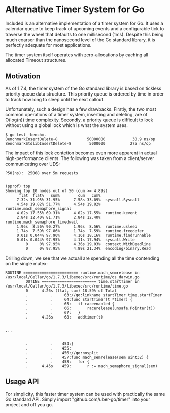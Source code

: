 # Alternative Timer System for Go #

Included is an alternative implementation of a timer system for Go. It uses a
calendar queue to keep track of upcoming events and a configurable tick to
traverse the wheel that defaults to one millisecond (1ms). Despite this being
much coarser than the nanosecond level of the Go standard library, it is
perfectly adequate for most applications.

The timer system itself operates with zero-allocations by caching all allocated
Timeout structures.

## Motivation ##

As of 1.7.4, the timer system of the Go standard library is based on tickless
priority queue data structure. This priority queue is ordered by time in order
to track how long to sleep until the next callout.

Unfortunately, such a design has a few drawbacks. Firstly, the two most common
operations of a timer system, inserting and deleting, are of O(log(n)) time
complexity. Secondly, a priority queue is difficult to lock without using a
global lock which is what the system uses.

```
$ go test -bench=.
BenchmarkInsertDelete-8         	50000000	        30.9 ns/op
BenchmarkStdlibInsertDelete-8   	 5000000	       275 ns/op
```

The impact of this lock contetion becomes even more apparent in actual
high-performance clients. The following was taken from a client/server
communicating over UDS:
```
P50(ns):  25068 over 5m requests


(pprof) top
Showing top 10 nodes out of 50 (cum >= 4.89s)
      flat  flat%   sum%        cum   cum%
     7.32s 31.95% 31.95%      7.58s 33.09%  syscall.Syscall
     4.54s 19.82% 51.77%      4.54s 19.82%  runtime.mach_semaphore_signal
     4.02s 17.55% 69.31%      4.02s 17.55%  runtime.kevent
     2.84s 12.40% 81.71%      2.84s 12.40%  runtime.mach_semaphore_timedwait
     1.96s  8.56% 90.27%      1.96s  8.56%  runtime.usleep
     1.74s  7.59% 97.86%      1.74s  7.59%  runtime.freedefer
     0.01s 0.044% 97.90%      4.16s 18.16%  runtime.findrunnable
     0.01s 0.044% 97.95%      4.11s 17.94%  syscall.Write
         0     0% 97.95%      4.36s 19.03%  context.WithDeadline
         0     0% 97.95%      4.89s 21.34%  encoding/binary.Read
```

Drilling down, we see that we actuall are spending all the time contending on the single mutex:

```
ROUTINE ======================== runtime.mach_semrelease in /usr/local/Cellar/go/1.7.3/libexec/src/runtime/os_darwin.go
         OUTINE ======================== time.startTimer in /usr/local/Cellar/go/1.7.3/libexec/src/runtime/time.go
         0      4.26s (flat, cum) 18.59% of Total
         .          .     63://go:linkname startTimer time.startTimer
         .          .     64:func startTimer(t *timer) {
         .          .     65:	if raceenabled {
         .          .     66:		racerelease(unsafe.Pointer(t))
         .          .     67:	}
         .      4.26s     68:	addtimer(t)


...


         .          .    454:}
         .          .    455:
         .          .    456://go:nosplit
         .          .    457:func mach_semrelease(sem uint32) {
         .          .    458:	for {
         .      4.45s    459:		r := mach_semaphore_signal(sem)

```


## Usage API ##

For simplicity, this faster timer system can be used with practically the same
Go standard API. Simply import "github.com/uber-go/timer" into your project and
off you go.
